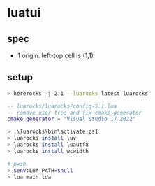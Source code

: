 # luatui

## spec

- 1 origin. left-top cell is (1,1)

## setup

```sh
> hererocks -j 2.1 --luarocks latest luarocks
```

```lua
-- luarocks/luarocks/config-5.1.lua
-- remove user tree and fix cmake_generator
cmake_generator = "Visual Studio 17 2022"
```

```sh
> .\luarocks\bin\activate.ps1
> luarocks install luv
> luarocks install luautf8
> luarocks install wcwidth
```

```sh
# pwsh
> $env:LUA_PATH=$null
> lua main.lua
```
